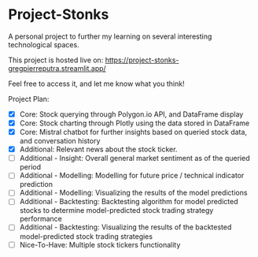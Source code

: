 # Project-Stonks
A personal project to further my learning on several interesting technological spaces.

This project is hosted live on: https://project-stonks-gregpierreputra.streamlit.app/

Feel free to access it, and let me know what you think!

Project Plan:
- [x] Core: Stock querying through Polygon.io API, and DataFrame display
- [x] Core: Stock charting through Plotly using the data stored in DataFrame
- [x] Core: Mistral chatbot for further insights based on queried stock data, and conversation history
- [x] Additional: Relevant news about the stock ticker.
- [ ] Additional - Insight: Overall general market sentiment as of the queried period
- [ ] Additional - Modelling: Modelling for future price / technical indicator prediction
- [ ] Additional - Modelling: Visualizing the results of the model predictions
- [ ] Additional - Backtesting: Backtesting algorithm for model predicted stocks to determine model-predicted stock trading strategy performance
- [ ] Additional - Backtesting: Visualizing the results of the backtested model-predicted stock trading strategies
- [ ] Nice-To-Have: Multiple stock tickers functionality